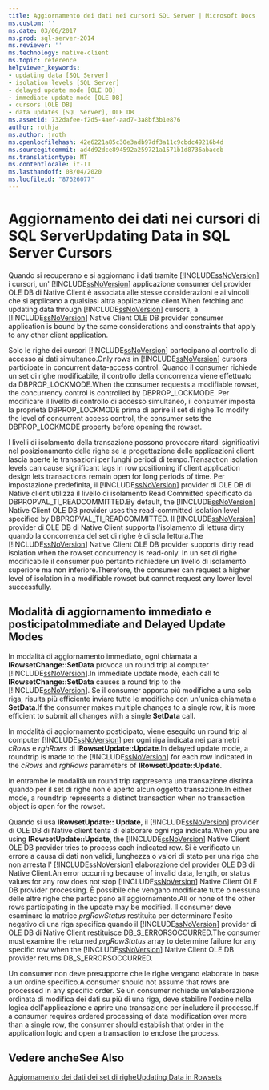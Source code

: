 ```yaml
---
title: Aggiornamento dei dati nei cursori SQL Server | Microsoft Docs
ms.custom: ''
ms.date: 03/06/2017
ms.prod: sql-server-2014
ms.reviewer: ''
ms.technology: native-client
ms.topic: reference
helpviewer_keywords:
- updating data [SQL Server]
- isolation levels [SQL Server]
- delayed update mode [OLE DB]
- immediate update mode [OLE DB]
- cursors [OLE DB]
- data updates [SQL Server], OLE DB
ms.assetid: 732dafee-f2d5-4aef-aad7-3a8bf3b1e876
author: rothja
ms.author: jroth
ms.openlocfilehash: 42e6221a85c30e3adb97df3a11c9cbdc49216b4d
ms.sourcegitcommit: ad4d92dce894592a259721a1571b1d8736abacdb
ms.translationtype: MT
ms.contentlocale: it-IT
ms.lasthandoff: 08/04/2020
ms.locfileid: "87626077"
---
```

# <a name="updating-data-in-sql-server-cursors"></a><span data-ttu-id="b5d9e-102">Aggiornamento dei dati nei cursori di SQL Server</span><span class="sxs-lookup"><span data-stu-id="b5d9e-102">Updating Data in SQL Server Cursors</span></span>
  <span data-ttu-id="b5d9e-103">Quando si recuperano e si aggiornano i dati tramite [!INCLUDE[ssNoVersion](../../includes/ssnoversion-md.md)] i cursori, un' [!INCLUDE[ssNoVersion](../../includes/ssnoversion-md.md)] applicazione consumer del provider OLE DB di Native Client è associata alle stesse considerazioni e ai vincoli che si applicano a qualsiasi altra applicazione client.</span><span class="sxs-lookup"><span data-stu-id="b5d9e-103">When fetching and updating data through [!INCLUDE[ssNoVersion](../../includes/ssnoversion-md.md)] cursors, a [!INCLUDE[ssNoVersion](../../includes/ssnoversion-md.md)] Native Client OLE DB provider consumer application is bound by the same considerations and constraints that apply to any other client application.</span></span>  
  
 <span data-ttu-id="b5d9e-104">Solo le righe dei cursori [!INCLUDE[ssNoVersion](../../includes/ssnoversion-md.md)] partecipano al controllo di accesso ai dati simultaneo.</span><span class="sxs-lookup"><span data-stu-id="b5d9e-104">Only rows in [!INCLUDE[ssNoVersion](../../includes/ssnoversion-md.md)] cursors participate in concurrent data-access control.</span></span> <span data-ttu-id="b5d9e-105">Quando il consumer richiede un set di righe modificabile, il controllo della concorrenza viene effettuato da DBPROP_LOCKMODE.</span><span class="sxs-lookup"><span data-stu-id="b5d9e-105">When the consumer requests a modifiable rowset, the concurrency control is controlled by DBPROP_LOCKMODE.</span></span> <span data-ttu-id="b5d9e-106">Per modificare il livello di controllo di accesso simultaneo, il consumer imposta la proprietà DBPROP_LOCKMODE prima di aprire il set di righe.</span><span class="sxs-lookup"><span data-stu-id="b5d9e-106">To modify the level of concurrent access control, the consumer sets the DBPROP_LOCKMODE property before opening the rowset.</span></span>  
  
 <span data-ttu-id="b5d9e-107">I livelli di isolamento della transazione possono provocare ritardi significativi nel posizionamento delle righe se la progettazione delle applicazioni client lascia aperte le transazioni per lunghi periodi di tempo.</span><span class="sxs-lookup"><span data-stu-id="b5d9e-107">Transaction isolation levels can cause significant lags in row positioning if client application design lets transactions remain open for long periods of time.</span></span> <span data-ttu-id="b5d9e-108">Per impostazione predefinita, il [!INCLUDE[ssNoVersion](../../includes/ssnoversion-md.md)] provider di OLE DB di Native client utilizza il livello di isolamento Read Committed specificato da DBPROPVAL_TI_READCOMMITTED.</span><span class="sxs-lookup"><span data-stu-id="b5d9e-108">By default, the [!INCLUDE[ssNoVersion](../../includes/ssnoversion-md.md)] Native Client OLE DB provider uses the read-committed isolation level specified by DBPROPVAL_TI_READCOMMITTED.</span></span> <span data-ttu-id="b5d9e-109">Il [!INCLUDE[ssNoVersion](../../includes/ssnoversion-md.md)] provider di OLE DB di Native Client supporta l'isolamento di lettura dirty quando la concorrenza del set di righe è di sola lettura.</span><span class="sxs-lookup"><span data-stu-id="b5d9e-109">The [!INCLUDE[ssNoVersion](../../includes/ssnoversion-md.md)] Native Client OLE DB provider supports dirty read isolation when the rowset concurrency is read-only.</span></span> <span data-ttu-id="b5d9e-110">In un set di righe modificabile il consumer può pertanto richiedere un livello di isolamento superiore ma non inferiore.</span><span class="sxs-lookup"><span data-stu-id="b5d9e-110">Therefore, the consumer can request a higher level of isolation in a modifiable rowset but cannot request any lower level successfully.</span></span>  
  
## <a name="immediate-and-delayed-update-modes"></a><span data-ttu-id="b5d9e-111">Modalità di aggiornamento immediato e posticipato</span><span class="sxs-lookup"><span data-stu-id="b5d9e-111">Immediate and Delayed Update Modes</span></span>  
 <span data-ttu-id="b5d9e-112">In modalità di aggiornamento immediato, ogni chiamata a **IRowsetChange::SetData** provoca un round trip al computer [!INCLUDE[ssNoVersion](../../includes/ssnoversion-md.md)].</span><span class="sxs-lookup"><span data-stu-id="b5d9e-112">In immediate update mode, each call to **IRowsetChange::SetData** causes a round trip to the [!INCLUDE[ssNoVersion](../../includes/ssnoversion-md.md)].</span></span> <span data-ttu-id="b5d9e-113">Se il consumer apporta più modifiche a una sola riga, risulta più efficiente inviare tutte le modifiche con un'unica chiamata a **SetData**.</span><span class="sxs-lookup"><span data-stu-id="b5d9e-113">If the consumer makes multiple changes to a single row, it is more efficient to submit all changes with a single **SetData** call.</span></span>  
  
 <span data-ttu-id="b5d9e-114">In modalità di aggiornamento posticipato, viene eseguito un round trip al computer [!INCLUDE[ssNoVersion](../../includes/ssnoversion-md.md)] per ogni riga indicata nei parametri *cRows* e *rghRows* di **IRowsetUpdate::Update**.</span><span class="sxs-lookup"><span data-stu-id="b5d9e-114">In delayed update mode, a roundtrip is made to the [!INCLUDE[ssNoVersion](../../includes/ssnoversion-md.md)] for each row indicated in the *cRows* and *rghRows* parameters of **IRowsetUpdate::Update**.</span></span>  
  
 <span data-ttu-id="b5d9e-115">In entrambe le modalità un round trip rappresenta una transazione distinta quando per il set di righe non è aperto alcun oggetto transazione.</span><span class="sxs-lookup"><span data-stu-id="b5d9e-115">In either mode, a roundtrip represents a distinct transaction when no transaction object is open for the rowset.</span></span>  
  
 <span data-ttu-id="b5d9e-116">Quando si usa **IRowsetUpdate:: Update**, il [!INCLUDE[ssNoVersion](../../includes/ssnoversion-md.md)] provider di OLE DB di Native client tenta di elaborare ogni riga indicata.</span><span class="sxs-lookup"><span data-stu-id="b5d9e-116">When you are using **IRowsetUpdate::Update**, the [!INCLUDE[ssNoVersion](../../includes/ssnoversion-md.md)] Native Client OLE DB provider tries to process each indicated row.</span></span> <span data-ttu-id="b5d9e-117">Si è verificato un errore a causa di dati non validi, lunghezza o valori di stato per una riga che non arresta l' [!INCLUDE[ssNoVersion](../../includes/ssnoversion-md.md)] elaborazione del provider OLE DB di Native Client.</span><span class="sxs-lookup"><span data-stu-id="b5d9e-117">An error occurring because of invalid data, length, or status values for any row does not stop [!INCLUDE[ssNoVersion](../../includes/ssnoversion-md.md)] Native Client OLE DB provider processing.</span></span> <span data-ttu-id="b5d9e-118">È possibile che vengano modificate tutte o nessuna delle altre righe che partecipano all'aggiornamento.</span><span class="sxs-lookup"><span data-stu-id="b5d9e-118">All or none of the other rows participating in the update may be modified.</span></span> <span data-ttu-id="b5d9e-119">Il consumer deve esaminare la matrice *prgRowStatus* restituita per determinare l'esito negativo di una riga specifica quando il [!INCLUDE[ssNoVersion](../../includes/ssnoversion-md.md)] provider di OLE DB di Native Client restituisce DB_S_ERRORSOCCURRED.</span><span class="sxs-lookup"><span data-stu-id="b5d9e-119">The consumer must examine the returned *prgRowStatus* array to determine failure for any specific row when the [!INCLUDE[ssNoVersion](../../includes/ssnoversion-md.md)] Native Client OLE DB provider returns DB_S_ERRORSOCCURRED.</span></span>  
  
 <span data-ttu-id="b5d9e-120">Un consumer non deve presupporre che le righe vengano elaborate in base a un ordine specifico.</span><span class="sxs-lookup"><span data-stu-id="b5d9e-120">A consumer should not assume that rows are processed in any specific order.</span></span> <span data-ttu-id="b5d9e-121">Se un consumer richiede un'elaborazione ordinata di modifica dei dati su più di una riga, deve stabilire l'ordine nella logica dell'applicazione e aprire una transazione per includere il processo.</span><span class="sxs-lookup"><span data-stu-id="b5d9e-121">If a consumer requires ordered processing of data modification over more than a single row, the consumer should establish that order in the application logic and open a transaction to enclose the process.</span></span>  
  
## <a name="see-also"></a><span data-ttu-id="b5d9e-122">Vedere anche</span><span class="sxs-lookup"><span data-stu-id="b5d9e-122">See Also</span></span>  
 [<span data-ttu-id="b5d9e-123">Aggiornamento dei dati dei set di righe</span><span class="sxs-lookup"><span data-stu-id="b5d9e-123">Updating Data in Rowsets</span></span>](updating-data-in-rowsets.md)  
  
  
